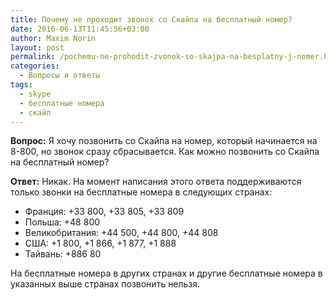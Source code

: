 ```yaml
---
title: Почему не проходит звонок со Скайпа на бесплатный номер?
date: 2016-06-13T11:45:56+03:00
author: Maxim Norin
layout: post
permalink: /pochemu-ne-prohodit-zvonok-so-skajpa-na-besplatny-j-nomer.html
categories:
  - Вопросы и ответы
tags:
  - skype
  - бесплатные номера
  - скайп
---
```

__Вопрос:__ Я хочу позвонить со Скайпа на номер, который начинается на 8-800, но звонок сразу сбрасывается. Как можно позвонить со Скайпа на бесплатный номер?
<!--more-->

__Ответ:__
Никак. На момент написания этого ответа поддерживаются только звонки на бесплатные номера в следующих странах:

- Франция: +33 800, +33 805, +33 809
- Польша: +48 800
- Великобритания: +44 500, +44 800, +44 808
- США: +1 800, +1 866, +1 877, +1 888
- Тайвань: +886 80

На бесплатные номера в других странах и другие бесплатные номера в указанных выше странах позвонить нельзя.